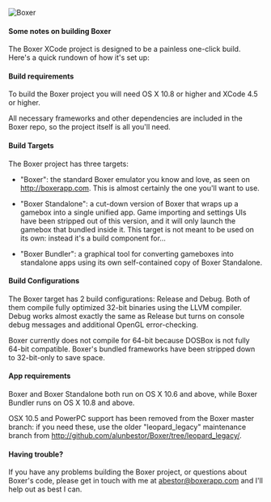 ![Boxer](http://boxerapp.com/static/images/gloves_96.png)

#### Some notes on building Boxer

The Boxer XCode project is designed to be a painless one-click build. Here's a quick rundown of how it's set up:

#### Build requirements

To build the Boxer project you will need OS X 10.8 or higher and XCode 4.5 or higher.

All necessary frameworks and other dependencies are included in the Boxer repo, so the project itself is all you'll need.

#### Build Targets

The Boxer project has three targets:

- "Boxer": the standard Boxer emulator you know and love, as seen on http://boxerapp.com. This is almost certainly the one you'll want to use.

- "Boxer Standalone": a cut-down version of Boxer that wraps up a gamebox into a single unified app. Game importing and settings UIs have been stripped out of this version, and it will only launch the gamebox that bundled inside it. This target is not meant to be used on its own: instead it's a build component for…

- "Boxer Bundler": a graphical tool for converting gameboxes into standalone apps using its own self-contained copy of Boxer Standalone.

#### Build Configurations

The Boxer target has 2 build configurations: Release and Debug. Both of them compile fully optimized 32-bit binaries using the LLVM compiler. Debug works almost exactly the same as Release but turns on console debug messages and additional OpenGL error-checking.

Boxer currently does not compile for 64-bit because DOSBox is not fully 64-bit compatible. Boxer's bundled frameworks have been stripped down to 32-bit-only to save space.

#### App requirements

Boxer and Boxer Standalone both run on OS X 10.6 and above, while Boxer Bundler runs on OS X 10.8 and above.

OSX 10.5 and PowerPC support has been removed from the Boxer master branch: if you need these, use the older "leopard_legacy" maintenance branch from http://github.com/alunbestor/Boxer/tree/leopard_legacy/.

#### Having trouble?

If you have any problems building the Boxer project, or questions about Boxer's code, please get in touch with me at abestor@boxerapp.com and I'll help out as best I can.
